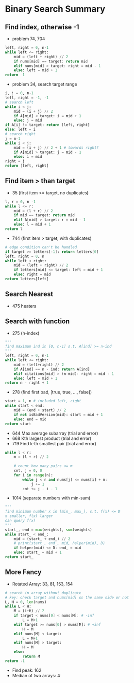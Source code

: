 # Binary Search Summary

## Find index, otherwise -1
- problem 74, 704
```python
left, right = 0, n-1
while left <= right:
    mid = (left + right) // 2
    if nums[mid] == target: return mid
    elif nums[mid] > target: right = mid - 1
    else: left = mid + 1
return -1
```
- problem 34, search target range
```python
i, j = 0, n-1
left, right = -1, -1
# search left
while i < j:
	mid = (i + j) // 2
    if A[mid] < target: i = mid + 1
    else: j = mid
if A[i] != target: return [left, right]
else: left = i
# search right
j = n-1
while i < j:
	mid = (i + j) // 2 + 1 # towards right?
	if A[mid] > target: j = mid - 1
    else: i = mid
right = j
return [left, right]
```

## Find item > than target
- 35 (first item >= target, no duplicates)
```python
l, r = 0, n -1 
while l <= r:
    mid = (l + r) // 2
    if mid == target: return mid
    elif A[mid] > target: r = mid - 1
    else: l = mid + 1
return l
```
- 744 (first item > target, with duplicates)
```python
# edge condition can't be handled
if target >= letters[-1]: return letters[0]
left, right = 0, n
while left < right:
    mid = (left + right) // 2
    if letters[mid] <= target: left = mid + 1
    else: right = mid
return letters[left]
```

## Search Nearest
- 475 heaters

## Search with function
- 275 (h-index)
```python
"""
find maximum ind in [0, n-1] s.t. A[ind] >= n-ind
"""
left, right = 0, n-1
while left <= right:
    mid = (left+right) // 2
    if A[ind] == n - ind: return A[ind]
    elif citations[mid] > (n-mid): right = mid - 1
    else: left = mid + 1
return n - right + 1
```
- 278 (find first bad, [true, true, ..., false])
```python
start = 1, n # included left, right
while start < end:
    mid = (end + start) // 2
    if not isBadVersion(mid): start = mid + 1
    else: end = mid            
return start
```
- 644 Max average subarray (trial and error)
- 668 Kth largest product (trial and error)
- 719 Find k-th smallest pair (trial and error)
```python
while l < r:
    m = (l + r) // 2
    
    # count how many pairs <= m
    cnt, j = 0, 0
    for i in range(n):
        while j < n and nums[j] <= nums[i] + m:
            j += 1
        cnt += j - i - 1
```
- 1014 (separate numbers with min-sum)
```python
"""
find minimum number x in [min_, max_], s.t. f(x) <= D
x smaller, f(x) larger
can query f(x)
"""
start_, end = max(weights), sum(weights)
while start_ < end_:
    mid = (start_ + end_) // 2
    # print(start_, end_, mid, helper(mid), D)
    if helper(mid) <= D: end_ = mid
    else: start_ = mid + 1
return start_
```

## More Fancy
- Rotated Array: 33, 81, 153, 154
```python
# search in array without duplicate
# key: check target and nums[mid] on the same side or not
L, H = 0, len(nums)
while L < H:
    M = (L+H) // 2
    if target < nums[0] < nums[M]: # -inf
        L = M+1
    elif target >= nums[0] > nums[M]: # +inf
        H = M
    elif nums[M] < target:
        L = M+1
    elif nums[M] > target:
        H = M
    else:
        return M
return -1
```
- Find peak: 162
- Median of two arrays: 4